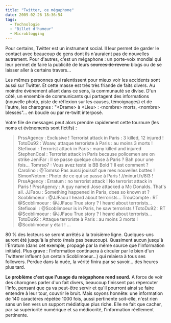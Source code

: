 ```yaml
---
title: "Twitter, ce mégaphone"
date: 2009-02-26 18:36:54
tags:
  - Technologie
  - "Billet d'humeur"
  - Microblogging
---
```


Pour certains, Twitter est un instrument social. Il leur permet de garder le contact avec beaucoup de gens dont ils n'auraient pas de nouvelles autrement. Pour d'autres, c'est un mégaphone&nbsp;: un porte-voix mondial qui leur permet de faire la publicité de leurs <span style="text-decoration: line-through">sources de revenu</span> blogs ou de se laisser aller à certains travers…

<!-- more -->

Les mêmes personnes qui ralentissent pour mieux voir les accidents sont aussi sur Twitter. Et cette masse est très très friande de faits divers. Au moindre évènement allant dans ce sens, la communauté se divise. D'un côté, un ensemble de communicants qui partagent des informations (nouvelle photo, piste de réflexion sur les causes, témoignages) et de l'autre, les charognes&nbsp;: "&lt;Drame&gt; à &lt;Lieu&gt;&nbsp;: &lt;nombre&gt; morts, &lt;nombre&gt; blessés"… en boucle ou par re-twitt interposé.

Votre file de messages peut alors prendre rapidement cette tournure (les noms et évènements sont fictifs)&nbsp;:
> PrssAgency&nbsp;: Exclusive&nbsp;! Terrorist attack in Paris&nbsp;: 3 killed, 12 injured&nbsp;!
> TotoDu92&nbsp;: Woaw, attaque terroriste à Paris&nbsp;: au moins 3 morts&nbsp;!
> Stefixoai&nbsp;: Terrorist attack in Paris&nbsp;: many killed and injured
> StephenCoal&nbsp;: Terrorist attack in Paris because policemen are on strike
> JeniFar&nbsp;: Il se passe quelque chose à Paris&nbsp;? Bah pour une fois…
> Tomrso7&nbsp;: Vous avez testé le BB Bold&nbsp;? Il est comment&nbsp;?
> Carolino&nbsp;: @Tomrso Pas aussi jouissif que mes nouvelles bottes&nbsp;!
> SimonNotom&nbsp;: Photo de ce qui se passe à Paris&nbsp;! //minurl.fr/8l3&nbsp;!
> PrssAgency&nbsp;: Erratum&nbsp;: no terrorist attack&nbsp;! No terrorist attack in Paris&nbsp;!
> PrssAgency&nbsp;: A guy named Jose attacked a Mc Donalds. That's all.
> JJFaou&nbsp;: Something happened in Paris, does so known st&nbsp;?
> Scoblimoeur&nbsp;: @JJFaou I heard about terrorists…
> TrouCompte&nbsp;: RT @Scoblimoeur&nbsp;: @JJFaou True story&nbsp;? I heard about terrorists…
> Stefixoai &nbsp;: @Scoblimoeur is in Paris, he saw terrorists&nbsp;!
> TotoDu92&nbsp;: RT @Scoblimoeur&nbsp;: @JJFaou True story&nbsp;? I heard about terrorists…
> TotoDu92&nbsp;: Attaque terroriste à Paris&nbsp;: au moins 3 morts&nbsp;! @Scoblimoeur y était&nbsp;!
> …

80 % des lecteurs se seront arrêtés à la troisième ligne. Quelques-uns auront été jusqu'à la photo (mais pas beaucoup). Quasiment aucun jusqu'à l'Erratum (dans cet exemple, propagé par la même source que l'information initiale). Plus grave&nbsp;: l'information continuera à circuler par le bien d'un Twitterer influent (un certain Scoblimoeur…) qui relaiera à tous ses followers. Perdue dans la nuée, la vérité finira par se savoir… des heures plus tard.

**Le problème c'est que l'usage du mégaphone rend sourd.** A force de voir des charognes parler d'un fait divers, beaucoup finissent pas répercuter l'info, pensant que ça va peut-être servir et qu'il pourront ainsi se faire entendre à leur tour, couvrir le bruit. Mais soyons honnête: une information de 140 caractères répétée 1000 fois, aussi pertinente soit-elle, n'est rien sans un lien vers un support médiatique plus riche. Elle ne fait que cacher, par sa supériorité numérique et sa médiocrité, l'information réellement pertinente.